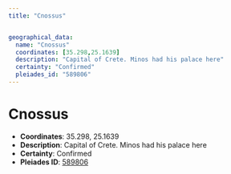 ```yaml
---
title: "Cnossus"


geographical_data:
  name: "Cnossus"
  coordinates: [35.298,25.1639]
  description: "Capital of Crete. Minos had his palace here"
  certainty: "Confirmed"
  pleiades_id: "589806"
---
```


# Cnossus

- **Coordinates**: 35.298, 25.1639
- **Description**: Capital of Crete. Minos had his palace here
- **Certainty**: Confirmed
- **Pleiades ID**: [589806](https://pleiades.stoa.org/places/589806)

